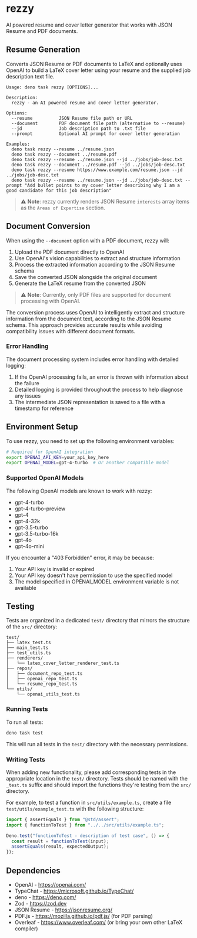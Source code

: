 # rezzy

AI powered resume and cover letter generator that works with JSON Resume and PDF documents.

## Resume Generation
Converts JSON Resume or PDF documents to LaTeX and optionally uses OpenAI to build a LaTeX cover letter using your resume and the supplied job description text file.

```
Usage: deno task rezzy [OPTIONS]... 

Description:
  rezzy - an AI powered resume and cover letter generator.

Options:
  --resume          JSON Resume file path or URL
  --document        PDF document file path (alternative to --resume)
  --jd              Job description path to .txt file
  --prompt          Optional AI prompt for cover letter generation 

Examples:
  deno task rezzy --resume ../resume.json
  deno task rezzy --document ../resume.pdf
  deno task rezzy --resume ../resume.json --jd ../jobs/job-desc.txt 
  deno task rezzy --document ../resume.pdf --jd ../jobs/job-desc.txt 
  deno task rezzy --resume https://www.example.com/resume.json --jd ../jobs/job-desc.txt 
  deno task rezzy --resume ../resume.json --jd ../jobs/job-desc.txt --prompt "Add bullet points to my cover letter describing why I am a good candidate for this job description"
```
> ⚠️ **Note**: rezzy currently renders JSON Resume `interests` array items as the `Areas of Expertise` section.

## Document Conversion
When using the `--document` option with a PDF document, rezzy will:
1. Upload the PDF document directly to OpenAI
2. Use OpenAI's vision capabilities to extract and structure information
3. Process the extracted information according to the JSON Resume schema
4. Save the converted JSON alongside the original document
5. Generate the LaTeX resume from the converted JSON

> ⚠️ **Note**: Currently, only PDF files are supported for document processing with OpenAI.

The conversion process uses OpenAI to intelligently extract and structure information from the document text, according to the JSON Resume schema. This approach provides accurate results while avoiding compatibility issues with different document formats.

### Error Handling
The document processing system includes error handling with detailed logging:

1. If the OpenAI processing fails, an error is thrown with information about the failure
2. Detailed logging is provided throughout the process to help diagnose any issues
3. The intermediate JSON representation is saved to a file with a timestamp for reference

## Environment Setup

To use rezzy, you need to set up the following environment variables:

```bash
# Required for OpenAI integration
export OPENAI_API_KEY=your_api_key_here
export OPENAI_MODEL=gpt-4-turbo  # Or another compatible model
```

### Supported OpenAI Models

The following OpenAI models are known to work with rezzy:
- gpt-4-turbo
- gpt-4-turbo-preview
- gpt-4
- gpt-4-32k
- gpt-3.5-turbo
- gpt-3.5-turbo-16k
- gpt-4o
- gpt-4o-mini

If you encounter a "403 Forbidden" error, it may be because:
1. Your API key is invalid or expired
2. Your API key doesn't have permission to use the specified model
3. The model specified in OPENAI_MODEL environment variable is not available

## Testing

Tests are organized in a dedicated `test/` directory that mirrors the structure of the `src/` directory:

```
test/
├── latex_test.ts
├── main_test.ts
├── test_utils.ts
├── renderers/
│   └── latex_cover_letter_renderer_test.ts
├── repos/
│   ├── document_repo_test.ts
│   ├── openai_repo_test.ts
│   └── resume_repo_test.ts
└── utils/
    └── openai_utils_test.ts
```

### Running Tests

To run all tests:

```bash
deno task test
```

This will run all tests in the `test/` directory with the necessary permissions.

### Writing Tests

When adding new functionality, please add corresponding tests in the appropriate location in the `test/` directory. Tests should be named with the `_test.ts` suffix and should import the functions they're testing from the `src/` directory.

For example, to test a function in `src/utils/example.ts`, create a file `test/utils/example_test.ts` with the following structure:

```typescript
import { assertEquals } from "@std/assert";
import { functionToTest } from "../../src/utils/example.ts";

Deno.test("functionToTest - description of test case", () => {
  const result = functionToTest(input);
  assertEquals(result, expectedOutput);
});
```

## Dependencies
 - OpenAI - https://openai.com/
 - TypeChat - https://microsoft.github.io/TypeChat/
 - deno - https://deno.com/
 - Zod - https://zod.dev
 - JSON Resume - https://jsonresume.org/
 - PDF.js - https://mozilla.github.io/pdf.js/ (for PDF parsing)
 - Overleaf - https://www.overleaf.com/ (or bring your own other LaTeX compiler)
